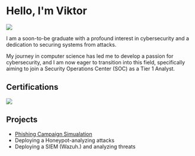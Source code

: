 # Hello, I'm Viktor
<a href="https://www.linkedin.com/in/viktor-perin-35753730b"><img src="https://img.shields.io/badge/-LinkedIn-0072b1?&style=for-the-badge&logo=linkedin&logoColor=white" /></a>

I am a soon-to-be graduate with a profound interest in cybersecurity and a dedication to securing systems from attacks.

My journey in computer science has led me to develop a passion for cybersecurity, and I am now eager to transition into this field, specifically aiming to join a Security Operations Center (SOC) as a Tier 1 Analyst.

## Certifications
<div>
<a href="https://www.credly.com/users/viktor-perin" target="_blank">
<img src="https://img.shields.io/badge/-Security%2B-FF0000?&style=for-the-badge&logo=CompTIA&logoColor=white" />
</a>
</div>

## Projects
- <a href="https://github.com/unzip-vik/Phishing-Campaign-Simulation" target="_blank">Phishing Campaign Simualation</a>
- Deploying a Honeypot-analyzing attacks
- Deploying a SIEM (Wazuh.) and analyzing threats 
